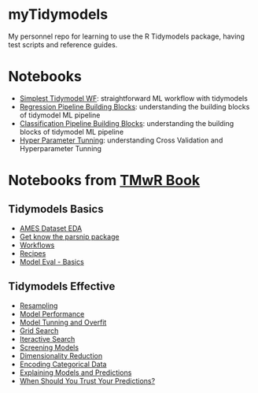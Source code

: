 # myTidymodels

My personnel repo for learning to use the R Tidymodels package, having test scripts and reference guides.

# Notebooks

- [Simplest Tidymodel WF](./Rmd/simplest_wf.md): straightforward ML workflow with tidymodels
- [Regression Pipeline Building Blocks](./Rmd/tidymodels_regression_walkthrough.md): understanding the building blocks of tidymodel ML pipeline 
- [Classification Pipeline Building Blocks](./Rmd/tidymodels_classification_walkthrough.md): understanding the building blocks of tidymodel ML pipeline 
- [Hyper Parameter Tunning](./Rmd/tidymodels_tunning_hyperparameters.md): understanding Cross Validation and Hyperparameter Tunning

# Notebooks from [TMwR Book](https://www.tmwr.org/)

## Tidymodels Basics

- [AMES Dataset EDA](./tmwr/chapter4_eda.md)
- [Get know the parsnip package](./tmwr/chapter6_parsnip.md)
- [Workflows](./tmwr/chapter7_workflow.md)
- [Recipes](./tmwr/chapter8_recipe.md)
- [Model Eval - Basics](./tmwr/chapter9_eval_basics.md)

## Tidymodels Effective

- [Resampling](./tmwr/chapter10_resamplingForPerformance.md)
- [Model Performance](./tmwr/chapter11_comparingModels.md)
- [Model Tunning and Overfit](./tmwr/chapter12_tuning.md)
- [Grid Search](./tmwr/chapter13_grid_search.md)
- [Iteractive Search](./tmwr/chapter14_iteractive_search.md)
- [Screening Models](./tmwr/chapter15_workflowset.md)
- [Dimensionality Reduction](./tmwr/chapter16_dim_reduction.md)
- [Encoding Categorical Data](./tmwr/chapter17_encoding_categorical.md)
- [Explaining Models and Predictions](./tmwr/chapter18_explain.md)
- [When Should You Trust Your Predictions?](./tmwr/chapter18_trust.md)
